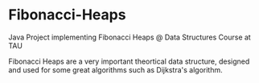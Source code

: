 # Fibonacci-Heaps
Java Project implementing Fibonacci Heaps @ Data Structures Course at TAU

Fibonacci Heaps are a very important theortical data structure, designed and used for some great algorithms such as Dijkstra's algorithm.
